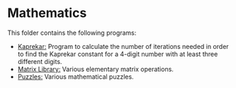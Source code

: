 # Mathematics

This folder contains the following programs:

* [Kaprekar:](https://github.com/Carla-de-Beer/Java/blob/master/Mathematics/Kaprekar.java) Program to calculate the number of iterations needed in order to find the Kaprekar constant for a 4-digit number with at least three different digits.
* [Matrix Library:](https://github.com/Carla-de-Beer/Java/blob/master/Mathematics/Matrix%20Library.java) Various elementary matrix operations.
* [Puzzles:](https://github.com/Carla-de-Beer/Java/blob/master/Mathematics/Puzzles.java) Various mathematical puzzles.
